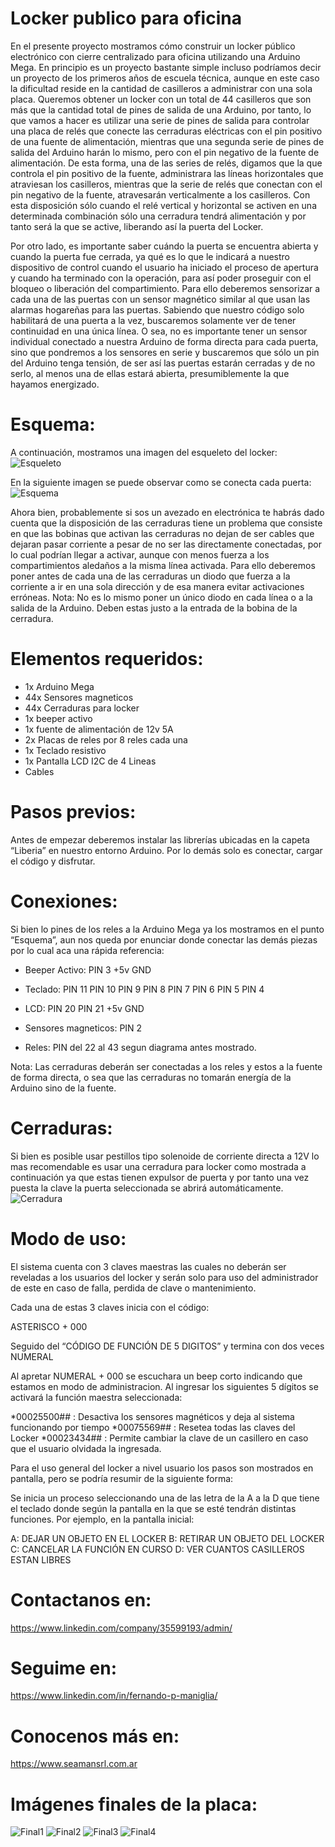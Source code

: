 # Locker publico para oficina

En el presente proyecto mostramos cómo construir un locker público electrónico con cierre centralizado para oficina utilizando una Arduino Mega.
En principio es un proyecto bastante simple incluso podríamos decir un proyecto de los primeros años de escuela técnica, aunque en este caso la dificultad reside en la cantidad de casilleros a administrar con una sola placa. 
Queremos obtener un locker con un total de 44 casilleros que son más que la cantidad total de pines de salida de una Arduino, por tanto, lo que vamos a hacer es utilizar una serie de pines de salida para controlar una placa de relés que conecte las cerraduras eléctricas con el pin positivo de una fuente de alimentación, mientras que una segunda serie de pines de salida del Arduino harán lo mismo, pero con el pin negativo de la fuente de alimentación. De esta forma, una de las series de relés, digamos que la que controla el pin positivo de la fuente, administrara las líneas horizontales que atraviesan los casilleros, mientras que la serie de relés que conectan con el pin negativo de la fuente, atravesarán verticalmente a los casilleros. Con esta disposición sólo cuando el relé vertical y horizontal se activen en una determinada combinación sólo una cerradura tendrá alimentación y por tanto será la que se active, liberando así la puerta del Locker.

Por otro lado, es importante saber cuándo la puerta se encuentra abierta y cuando la puerta fue cerrada, ya qué es lo que le indicará a nuestro dispositivo de control cuando el usuario ha iniciado el proceso de apertura y cuando ha terminado con la operación, para así poder proseguir con el bloqueo o liberación del compartimiento. 
Para ello deberemos sensorizar a cada una de las puertas con un sensor magnético similar al que usan las alarmas hogareñas para las puertas. Sabiendo que nuestro código solo habilitará de una puerta a la vez, buscaremos solamente ver de tener continuidad en una única línea. O sea, no es importante tener un sensor individual conectado a nuestra Arduino de forma directa para cada puerta, sino que pondremos a los sensores en serie y buscaremos que sólo un pin del Arduino tenga tensión, de ser así las puertas estarán cerradas y de no serlo, al menos una de ellas estará abierta, presumiblemente la que hayamos energizado.

# Esquema:

A continuación, mostramos una imagen del esqueleto del locker:
![Esqueleto](Esqueleto.jpg)

En la siguiente imagen se puede observar como se conecta cada puerta:
![Esquema](Esquema.jpg)

Ahora bien, probablemente si sos un avezado en electrónica te habrás dado cuenta que la disposición de las cerraduras tiene un problema que consiste en que las bobinas que activan las cerraduras no dejan de ser cables que dejaran pasar corriente a pesar de no ser las directamente conectadas, por lo cual podrían llegar a activar, aunque con menos fuerza a los compartimientos aledaños a la misma línea activada. Para ello deberemos poner antes de cada una de las cerraduras un diodo que fuerza a la corriente a ir en una sola dirección y de esa manera evitar activaciones erróneas.
Nota: No es lo mismo poner un único diodo en cada línea o a la salida de la Arduino. Deben estas justo a la entrada de la bobina de la cerradura.

# Elementos requeridos:
- 1x Arduino Mega
- 44x Sensores magneticos
- 44x Cerraduras para locker
- 1x beeper activo
- 1x fuente de alimentación de 12v 5A
- 2x Placas de reles por 8 reles cada una
- 1x Teclado resistivo
- 1x Pantalla LCD I2C de 4 Lineas
- Cables

# Pasos previos:
Antes de empezar deberemos instalar las librerías ubicadas en la capeta “Liberia” en nuestro entorno Arduino.
Por lo demás solo es conectar, cargar el código y disfrutar.

# Conexiones:
Si bien lo pines de los reles a la Arduino Mega ya los mostramos en el punto “Esquema”, aun nos queda por enunciar donde conectar las demás piezas por lo cual aca una rápida referencia:

-	Beeper Activo: 
PIN 3
+5v
GND

-	Teclado: 
PIN 11
PIN 10
PIN 9
PIN 8 
PIN  7
PIN 6
PIN 5
PIN 4 

-	LCD: 
PIN 20
PIN 21
+5v
GND

- Sensores magneticos:
PIN 2

- Reles:
PIN del 22 al 43 segun diagrama antes mostrado.

Nota: Las cerraduras deberán ser conectadas a los reles y estos a la fuente de forma directa, o sea que las cerraduras no tomarán energía de la Arduino sino de la fuente.
# Cerraduras:
Si bien es posible usar pestillos tipo solenoide de corriente directa a 12V lo mas recomendable es usar una cerradura para locker como mostrada a continuación ya que estas tienen expulsor de puerta y por tanto una vez puesta la clave la puerta seleccionada se abrirá automáticamente.
![ Cerradura](Cerradura.jpg)


# Modo de uso:

El sistema cuenta con 3 claves maestras las cuales no deberán ser reveladas a los usuarios del locker y serán solo para uso del administrador de este en caso de falla, perdida de clave o mantenimiento. 

Cada una de estas 3 claves inicia con el código:

ASTERISCO + 000 

Seguido del “CÓDIGO DE FUNCIÓN DE 5 DIGITOS” y termina con dos veces NUMERAL

Al apretar NUMERAL + 000 se escuchara un beep corto indicando que estamos en modo de administracion. Al ingresar los siguientes 5 dígitos se activará la función maestra seleccionada:

*00025500## : Desactiva los sensores magnéticos y deja al sistema funcionando por tiempo
*00075569## : Resetea todas las claves del Locker 
*00023434## : Permite cambiar la clave de un casillero en caso que el usuario olvidada la ingresada.

Para el uso general del locker a nivel usuario los pasos son mostrados en pantalla, pero se podría resumir de la siguiente forma:

Se inicia un proceso seleccionando una de las letra de la A a la D que tiene el teclado donde según la pantalla en la que se esté tendrán distintas funciones. Por ejemplo, en la pantalla inicial:

A: DEJAR UN OBJETO EN EL LOCKER
B: RETIRAR UN OBJETO DEL LOCKER
C: CANCELAR LA FUNCIÓN EN CURSO
D: VER CUANTOS CASILLEROS ESTAN LIBRES

# Contactanos en:
https://www.linkedin.com/company/35599193/admin/

# Seguime en:
https://www.linkedin.com/in/fernando-p-maniglia/

# Conocenos más en:
https://www.seamansrl.com.ar

# Imágenes finales de la placa:
![Final1](Final_1.jpg)
![Final2](Final_2.jpg)
![Final3](Final_3.jpg)
![Final4](Final_4.jpg)
